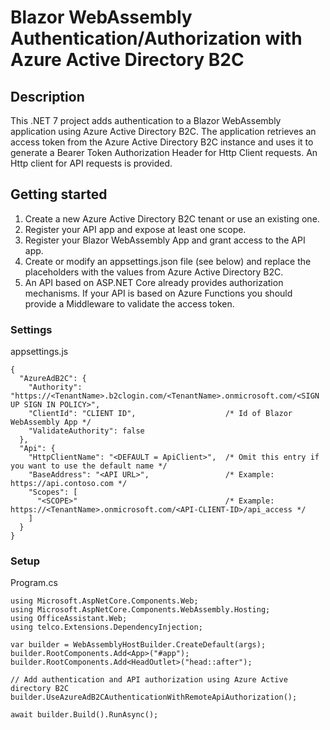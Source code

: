 # Blazor WebAssembly Authentication/Authorization with Azure Active Directory B2C

## Description

This .NET 7 project adds authentication to a Blazor WebAssembly application using Azure Active Directory B2C.
The application retrieves an access token from the Azure Active Directory B2C instance and uses it to generate a Bearer Token Authorization Header for Http Client requests.
An Http client for API requests is provided.   

## Getting started

1.  Create a new Azure Active Directory B2C tenant or use an existing one.
2.  Register your API app and expose at least one scope.
3.  Register your Blazor WebAssembly App and grant access to the API app.
4.  Create or modify an appsettings.json file (see below) and replace the placeholders with the values from Azure Active Directory B2C.
5.  An API based on ASP.NET Core already provides authorization mechanisms. If your API is based on Azure Functions you should provide a Middleware to validate the access token.

### Settings

appsettings.js

    {
      "AzureAdB2C": {
        "Authority": "https://<TenantName>.b2clogin.com/<TenantName>.onmicrosoft.com/<SIGN UP SIGN IN POLICY>",
        "ClientId": "CLIENT ID",                    /* Id of Blazor WebAssembly App */
        "ValidateAuthority": false
      },
      "Api": {
        "HttpClientName": "<DEFAULT = ApiClient>",  /* Omit this entry if you want to use the default name */  
        "BaseAddress": "<API URL>",                 /* Example: https://api.contoso.com */
        "Scopes": [
          "<SCOPE>"                                 /* Example: https://<TenantName>.onmicrosoft.com/<API-CLIENT-ID>/api_access */
        ]
      }
    }

### Setup

Program.cs

    using Microsoft.AspNetCore.Components.Web;
    using Microsoft.AspNetCore.Components.WebAssembly.Hosting;
    using OfficeAssistant.Web;
    using telco.Extensions.DependencyInjection;

    var builder = WebAssemblyHostBuilder.CreateDefault(args);
    builder.RootComponents.Add<App>("#app");
    builder.RootComponents.Add<HeadOutlet>("head::after");

    // Add authentication and API authorization using Azure Active directory B2C
    builder.UseAzureAdB2CAuthenticationWithRemoteApiAuthorization();

    await builder.Build().RunAsync();

